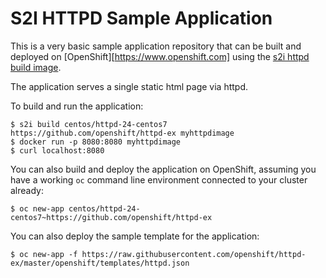 # S2I HTTPD Sample Application

This is a very basic sample application repository that can be built and deployed
on [OpenShift][https://www.openshift.com] using the [s2i httpd build image](https://github.com/sclorg/httpd-container).

The application serves a single static html page via httpd.

To build and run the application:

```
$ s2i build centos/httpd-24-centos7 https://github.com/openshift/httpd-ex myhttpdimage
$ docker run -p 8080:8080 myhttpdimage
$ curl localhost:8080
```

You can also build and deploy the application on OpenShift, assuming you have a
working `oc` command line environment connected to your cluster already:

`$ oc new-app centos/httpd-24-centos7~https://github.com/openshift/httpd-ex`

You can also deploy the sample template for the application:

`$ oc new-app -f https://raw.githubusercontent.com/openshift/httpd-ex/master/openshift/templates/httpd.json`